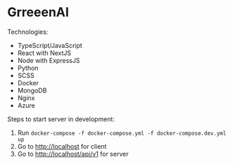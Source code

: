 # GrreeenAI

Technologies:
- TypeScript/JavaScript
 - React with NextJS
 - Node with ExpressJS
- Python
- SCSS
- Docker
- MongoDB
- Nginx
- Azure

Steps to start server in development:

1. Run `docker-compose -f docker-compose.yml -f docker-compose.dev.yml up`
2. Go to [http://localhost](http://localhost) for client
3. Go to [http://localhost/api/v1](http://localhost/api/v1) for server
